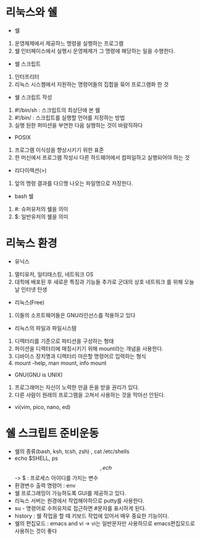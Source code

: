# 리눅스와 쉘

- 쉘

1. 운영체제에서 제공하느 명령을 실행하는 프로그램
2. 쉘 인터페이스에서 실행시 운영체제가 그 명령에 해당하는 일을 수행한다. 

- 쉘 스크립트

1. 인터프리터
2. 리눅스 시스쳄에서 지원하는 명령어들의 집합을 묶어 프로그램화 한 것

- 쉘 스크립트 작성

1. #!/bin/sh :  스크립트의 최상단에 본 쉘
2. #!/bin/<namwe> : 스크립트를 실행할 언어를 지정하는 방법
3. 실행 둰한 퍼미션을 부연한 다음 실행하는 것이 바람직하다

- POSIX 

1. 프로그램 이식성을 향상시키기 위한 표준
2. 한 머신에서 프로그램 작성시 다른 하드웨어에서 컴파일하고 실행되어야 하는 것

- 리다이렉션(>)

1. 앞의 명령 결과를 다으멩 나오는 파일명으로 저장한다.

- bash 쉘  

1. #: 슈퍼유저의 쉘을 의미
2. $: 일반유저의 쉘을 의미

# 리눅스 환경

- 유닉스

1. 멀티유저, 일티태스킹, 네트워크 OS
2. 대힉에 배포된 후 새로운 특징과 기능들 추가로 군대의 상호 네트워크 를 위해 오늘날 인터넷 탄생

- 리눅스(Free)

1. 이들의 소프트웨어들은 GNU라인선스를 적용하고 있다

- 리눅스의 파일과 파일시스템

1. 디렉터리를 기준으로 파티션을 구성하는 형태
2. 파이션을 디렉터리에 매칭시키기 위해 mount라는 개념을 사용한다.
3. 디바이스 장치명과 디렉터리 마은할 명령어르 입력하는 형식
4. mount -help, man mount, info mount

-  GNU(GNU is UNIX)

1. 프로그래머는 자신이 노력한 만큼 돈을 받을 권리가 있다.
2. 다른 사람이 원래의 프로그램을 고쳐서 사용하는 것을 막아선 안된다.

- vi(vim, pico, nano, ed)

# 쉘 스크립트 준비운동

- 쉘의 종류(bash, ksh, tcsh, zsh) , cat /etc/shells
- echo $SHELL, ps $$, ech $$ -> $ : 프로세스 아이디를 가지는 변수
- 환경변수 출력 명령어 : env
- 쉘 프로그래밍이 가능하도록 GUI를 제공하고 있다.
- 리눅스 서버는 원경에서 작업해야하므로 putty를 사용한다.
- su - 명령어로 수퍼유저로 접근하면 #문자를 표시하게 된다.
- history : 쉘 작업을 할 때 키보드 작업에 있어서 매우 중요한 기능이다.
- 쉘의 편집모드 : emacs and vi -> vi는 일반문자만 사용하므로 emacs편집모드로 사용하는 것이 좋다
